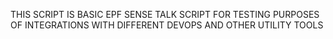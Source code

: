 THIS SCRIPT IS BASIC EPF SENSE TALK SCRIPT FOR TESTING PURPOSES OF INTEGRATIONS WITH DIFFERENT DEVOPS AND OTHER UTILITY TOOLS 
